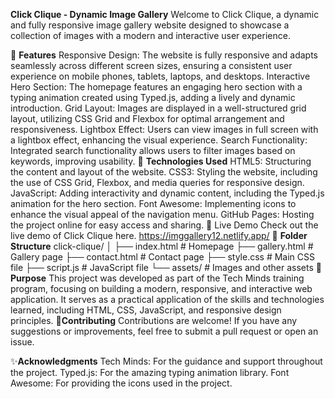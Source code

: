 **Click Clique - Dynamic Image Gallery**
Welcome to Click Clique, a dynamic and fully responsive image gallery website designed to showcase a collection of images with a modern and interactive user experience.

🌟 **Features**
Responsive Design: The website is fully responsive and adapts seamlessly across different screen sizes, ensuring a consistent user experience on mobile phones, tablets, laptops, and desktops.
Interactive Hero Section: The homepage features an engaging hero section with a typing animation created using Typed.js, adding a lively and dynamic introduction.
Grid Layout: Images are displayed in a well-structured grid layout, utilizing CSS Grid and Flexbox for optimal arrangement and responsiveness.
Lightbox Effect: Users can view images in full screen with a lightbox effect, enhancing the visual experience.
Search Functionality: Integrated search functionality allows users to filter images based on keywords, improving usability.
🚀 **Technologies Used**
HTML5: Structuring the content and layout of the website.
CSS3: Styling the website, including the use of CSS Grid, Flexbox, and media queries for responsive design.
JavaScript: Adding interactivity and dynamic content, including the Typed.js animation for the hero section.
Font Awesome: Implementing icons to enhance the visual appeal of the navigation menu.
GitHub Pages: Hosting the project online for easy access and sharing.
🔗 Live Demo
Check out the live demo of Click Clique here.
https://imggallery12.netlify.app/
📂 **Folder Structure**
 click-clique/
│
├── index.html       # Homepage
├── gallery.html     # Gallery page
├── contact.html     # Contact page
├── style.css        # Main CSS file
├── script.js        # JavaScript file
└── assets/          # Images and other assets
🎯 **Purpose**
This project was developed as part of the Tech Minds training program, focusing on building a modern, responsive, and interactive web application. It serves as a practical application of the skills and technologies learned, including HTML, CSS, JavaScript, and responsive design principles.
🙌**Contributing**
Contributions are welcome! If you have any suggestions or improvements, feel free to submit a pull request or open an issue.

 ✨**Acknowledgments**
Tech Minds: For the guidance and support throughout the project.
Typed.js: For the amazing typing animation library.
Font Awesome: For providing the icons used in the project.

